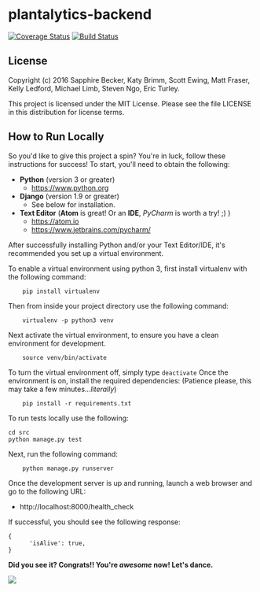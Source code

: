 # plantalytics-backend
[![Coverage Status](https://coveralls.io/repos/github/Plantalytics/plantalytics-backend/badge.svg?branch=develop)](https://coveralls.io/github/Plantalytics/plantalytics-backend?branch=develop)
[![Build Status](https://travis-ci.org/Plantalytics/plantalytics-backend.svg?branch=develop)](https://travis-ci.org/Plantalytics/plantalytics-backend)

## License

Copyright (c) 2016 Sapphire Becker, Katy Brimm, Scott Ewing, Matt Fraser, Kelly Ledford, Michael Limb, Steven Ngo, Eric Turley.

This project is licensed under the MIT License. Please see the file LICENSE in this distribution for license terms.

## How to Run Locally

So you'd like to give this project a spin? You're in luck, follow these
instructions for success! To start, you'll need to obtain the following:

* **Python** (version 3 or greater)
  * https://www.python.org
* **Django** (version 1.9 or greater)
  * See below for installation.
* **Text Editor** (**Atom** is great! Or an **IDE**, *PyCharm* is worth a try! ;) )
  * https://atom.io
  * https://www.jetbrains.com/pycharm/

After successfully installing Python and/or your Text Editor/IDE, it's recommended you set up a virtual environment.

To enable a virtual environment using python 3, first install virtualenv with the following command:
```
    pip install virtualenv
```
Then from inside your project directory use the following command:
```
    virtualenv -p python3 venv
```
Next activate the virtual environment, to ensure you have a clean environment for development.
```
    source venv/bin/activate
```
To turn the virtual environment off, simply type `deactivate`
Once the environment is on, install the required dependencies:
(Patience please, this may take a few minutes..._literally_)
```
    pip install -r requirements.txt
```

To run tests locally use the following:
```
cd src
python manage.py test
```

Next, run the following command:
```
    python manage.py runserver
```
Once the development server is up and running, launch a web browser
and go to the following URL:

* http://localhost:8000/health_check

If successful, you should see the following response:

```
{
      'isAlive': true,
}
```

**Did you see it? Congrats!! You're *awesome* now! Let's dance.**

<img src="http://cdn-assets.insomniac.com/images/news/GIF%20Dance%20Party.gif">
